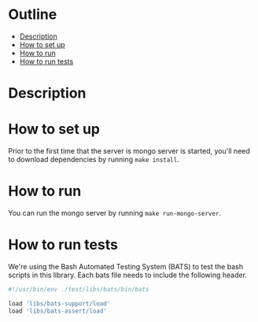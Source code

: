 # Outline
- [Description](#description)
- [How to set up](#how-to-set-up)
- [How to run](#how-to-run)
- [How to run tests](#how-to-run-tests)

# Description

# How to set up
Prior to the first time that the server is mongo server is started, you'll need to download dependencies by running `make install`.

# How to run
You can run the mongo server by running `make run-mongo-server`.

# How to run tests
We're using the Bash Automated Testing System (BATS) to test the bash scripts in this library. Each bats file needs to include the following header. 

```bash
#!/usr/bin/env ./test/libs/bats/bin/bats

load 'libs/bats-support/load'
load 'libs/bats-assert/load'
```